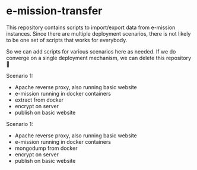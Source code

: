 # e-mission-transfer
This repository contains scripts to import/export data from e-mission
instances. Since there are multiple deployment scenarios, there is not likely
to be one set of scripts that works for everybody.

So we can add scripts for various scenarios here as needed. If we do converge
on a single deployment mechanism, we can delete this repository 🙂

Scenario 1:
  - Apache reverse proxy, also running basic website
  - e-mission running in docker containers
  - extract from docker
  - encrypt on server
  - publish on basic website

Scenario 1:
  - Apache reverse proxy, also running basic website
  - e-mission running in docker containers
  - mongodump from docker
  - encrypt on server
  - publish on basic website
